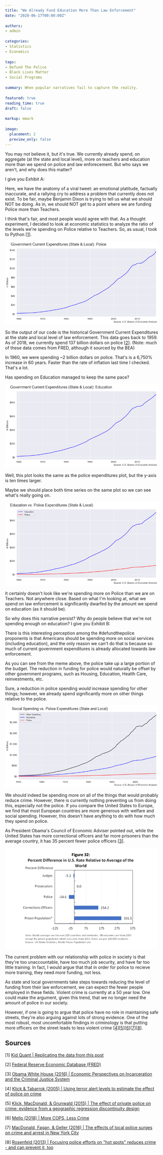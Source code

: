 ```yaml
---
title: "We Already Fund Education More Than Law Enforcement"
date: "2020-06-17T00:00:00Z"

authors:
- admin

categories:
- Statistics
- Economics

tags:
- Defund The Police
- Black Lives Matter
- Social Programs

summary: When popular narratives fail to capture the reality.

featured: true
reading_time: true
draft: false

markup: mmark

image:
  placement: 2
  preview_only: false
---
```


You may not believe it, but it's true. We currently already spend, on aggregate (at the state and local level), more on teachers and education more than we spend on police and law enforecement. But who says we aren't, and why does this matter?

I give you Exhibit A:

<!-- {{< tweet 1269662790744145925 >}} -->

Here, we have the anatomy of a viral tweet: an emotional platitude, factually inaccurate, and a rallying cry to address a problem that currently does not exist. To be fair, maybe Benjamin Dixon is trying to tell us what we should NOT be doing. As in, we should NOT get to a point where we are funding Police more than Teachers.

I think that's fair, and most people would agree with that. As a thought experiment, I decided to look at economic statistics to analyze the ratio of the levels we're spending on Police relative to Teachers. So, as usual, I took to Python [[1](#1)].

![Police Expenditures](police_expenditures.png)

So the output of our code is the historical Government Current Expenditures at the state and local level of law enforcement. This data goes back to 1959. As of 2018, we currently spend 137 billion dollars on police [[2](#2)]. (Note: much of these data comes from FRED, although it sourced by the BEA)

In 1960, we were spending ~2 billion dollars on police. That's is a 6,750% increase in 60 years. Faster than the rate of inflation last time I checked. That's a lot.

Has spending on Education managed to keep the same pace?

![Teachers Expenditures](teachers_expenditures.png)

Well, this plot looks the same as the police expenditures plot, but the y-axis is ten times larger.

Maybe we should place both time series on the same plot so we can see what's really going on.

![Teachers and Police](teachers_police.png)

It certainly doesn't look like we're spending more on Police than we are on Teachers. Not anywhere close. Based on what I'm looking at, what we spend on law enforcement is significantly dwarfed by the amount we spend on education (as it should be).

So why does this narrative persist? Why do people believe that we're not spending enough on education? I give you Exhibit B:

<!-- {{< tweet 1272944264608169987>}} -->

There is this interesting perception among the #defundthepolice proponents is that Americans should be spending more on social services (including education), and the only reason we can't do that is because so much of current government expenditures is already allocated towards law enforcement.

As you can see from the meme above, the police take up a large portion of the budget. The reduction in funding for police would naturally be offset by other government programs, such as Housing, Education, Health Care, reinvestments, etc.

Sure, a reduction in police spending *would* increase spending for other things; however, we already spend significantly more on other things relative to the police.

![Social Spending](social_spending_police.png)

We should indeed be spending more on all of the things that would probably reduce crime. However, there is currently nothing preventing us from doing this, especially not the police. If you compare the United States to Europe, we find that most European countries are more generous with welfare and social spending. However, this doesn't have anything to do with how much they spend on police.

As President Obama's Council of Economic Adviser pointed out, while the United States has more correctional officers and far more prisoners than the average country, it has 35 percent fewer police officers [[3](#3)].

![Police vs Prison](polce_v_prison.png)

The current problem with our relationship with police in society is that they're too unaccountable, have too much job security, and have far too little training. In fact, I would argue that that in order for police to recieve more training, they need *more* funding, not less. 

As state and local governments take steps towards reducing the level of funding from their law enforcement, we can expect the fewer people employed in these fields. Violent crime is currently at a 50 year low. One could make the argument, given this trend, that we no longer need the amount of police in our society.

However, if one is going to argue that police have no role in maintaining safe streets, they're also arguing against lots of strong evidence. One of the most robust, most uncomfortable findings in criminology is that putting more officers on the street leads to less violent crime [[4](#4)][[5](#5)][[6](#6)][[7](#7)][[8](#8)].

## Sources

[<a name="1">1</a>] [Kid Quant | Replicating the data from this post](/post/images/Notebooks/police_v_education.html)

[<a name="2">2</a>] [Federal Reserve Economic Database (FRED)](https://fred.stlouisfed.org/)

[<a name="3">3</a>] [Obama White House (2016)  | Economic Perspectives on Incarceration and the Criminal Justice System](https://obamawhitehouse.archives.gov/sites/whitehouse.gov/files/documents/CEA%2BCriminal%2BJustice%2BReport.pdf)

[<a name="4">4</a>] [Klick & Tabarrok (2005) | Using terror alert levels to estimate the effect of police on crime](https://mason.gmu.edu/~atabarro/TerrorAlertProofs.pdf)

[<a name="5">5</a>] [Klick, MacDonald, & Grunwald (2015) | The effect of private police on crime: evidence from a geographic regression discontinuity design](https://www.law.upenn.edu/live/files/8949-179jrss831pdf)

[<a name="6">6</a>] [Mello (2018) | More COPS, Less Crime](https://mason.gmu.edu/~atabarro/TerrorAlertProofs.pdf)

[<a name="7">7</a>] [MacDonald, Fagan, & Geller (2016) | The effects of local police surges on crime and arrest in New York City](https://journals.plos.org/plosone/article?id=10.1371/journal.pone.0157223)

[<a name="8">8</a>] [Rosenfeld (2013) | Focusing police efforts on "hot spots" reduces crime - and can prevent it, too](https://scholars.org/sites/scholars/files/ssn_basic_facts_rosenfeld_on_hot_spot_policing.pdf)

